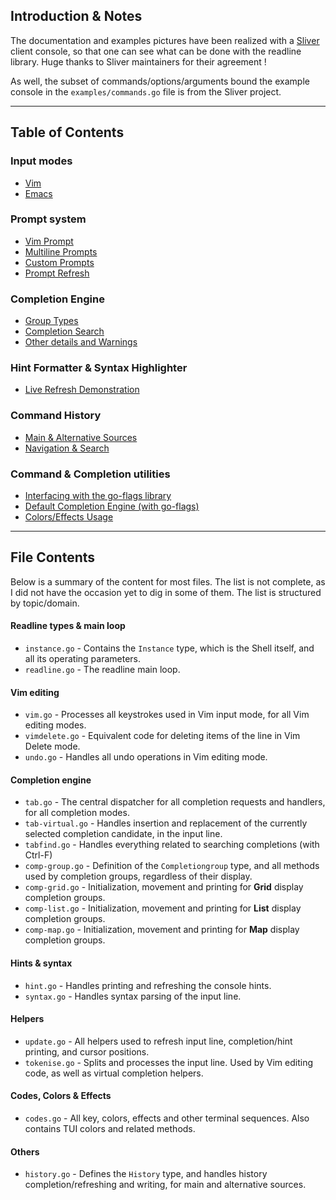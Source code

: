
## Introduction & Notes

The documentation and examples pictures have been realized with a [Sliver](https://github.com/BishopFox/sliver) 
client console, so that one can see what can be done with the readline library. Huge thanks to Sliver maintainers for their agreement !

As well, the subset of commands/options/arguments bound the example console in the `examples/commands.go` file is from the Sliver project.

-----
## Table of Contents 

### Input modes
* [ Vim ](https://github.com/maxlandon/readline/wiki/Vim)
* [ Emacs ](https://github.com/maxlandon/readline/wiki/Emacs)

### Prompt system
* [ Vim Prompt](https://github.com/maxlandon/readline/wiki/Vim-Prompt)
* [ Multiline Prompts ](https://github.com/maxlandon/readline/wiki/Multiline-Prompts)
* [ Custom Prompts ](https://github.com/maxlandon/readline/wiki/Custom-Prompts)
* [ Prompt Refresh ](https://github.com/maxlandon/readline/wiki/Prompt-Refresh)

### Completion Engine 
* [ Group Types ](https://github.com/maxlandon/readline/wiki/Completion-Groups)
* [ Completion Search ](https://github.com/maxlandon/readline/wiki/Completion-Search)
* [ Other details and Warnings ](https://github.com/maxlandon/readline/wiki/Other-Details-And-Warnings)

### Hint Formatter & Syntax Highlighter 
* [ Live Refresh Demonstration ](https://github.com/maxlandon/readline/wiki/Live-Refresh-Demonstration)

### Command History
* [ Main & Alternative Sources ](https://github.com/maxlandon/readline/wiki/Main-&-Alternative-Sources)
* [ Navigation & Search ](https://github.com/maxlandon/readline/wiki/Navigation-&-Search)

### Command & Completion utilities
* [ Interfacing with the go-flags library](https://github.com/maxlandon/readline/wiki/Interfacing-With-Go-Flags)
* [ Default Completion Engine (with go-flags) ](https://github.com/maxlandon/readline/wiki/Default-Completion-Engine)
* [ Colors/Effects Usage ](https://github.com/maxlandon/readline/wiki/Colors-&-Effects-Usage)


-----
## File Contents

Below is a summary of the content for most files. The list is not complete, as I did not have the occasion yet to dig in some of them. The list is structured by topic/domain.

#### Readline types & main loop 
* `instance.go`     - Contains the `Instance` type, which is the Shell itself, and all its operating parameters.
* `readline.go`     - The readline main loop.

#### Vim editing
* `vim.go`          - Processes all keystrokes used in Vim input mode, for all Vim editing modes.
* `vimdelete.go`    - Equivalent code for deleting items of the line in Vim Delete mode.
* `undo.go`         - Handles all undo operations in Vim editing mode.

#### Completion engine
* `tab.go`          - The central dispatcher for all completion requests and handlers, for all completion modes.
* `tab-virtual.go`  - Handles insertion and replacement of the currently selected completion candidate, in the input line.
* `tabfind.go`      - Handles everything related to searching completions (with Ctrl-F)
* `comp-group.go`   - Definition of the `Completiongroup` type, and all methods used by completion groups, regardless of their display.
* `comp-grid.go`    - Initialization, movement and printing for **Grid** display completion groups.
* `comp-list.go`    - Initialization, movement and printing for **List** display completion groups.
* `comp-map.go`     - Initialization, movement and printing for **Map** display completion groups.

#### Hints & syntax
* `hint.go`         - Handles printing and refreshing the console hints.
* `syntax.go`       - Handles syntax parsing of the input line.

#### Helpers
* `update.go`       - All helpers used to refresh input line, completion/hint printing, and cursor positions.
* `tokenise.go`     - Splits and processes the input line. Used by Vim editing code, as well as virtual completion helpers.

#### Codes, Colors & Effects
* `codes.go`        - All key, colors, effects and other terminal sequences. Also contains TUI colors and related methods.

#### Others
* `history.go`      - Defines the `History` type, and handles history completion/refreshing and writing, for main and alternative sources.
